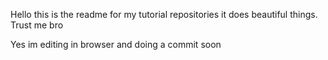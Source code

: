 Hello this is the readme for my tutorial repositories 
it does beautiful things. Trust me bro

Yes im editing in browser and doing a  commit soon
